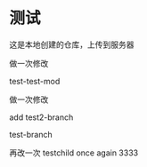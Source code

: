 # 测试
这是本地创建的仓库，上传到服务器

做一次修改

test-test-mod


做一次修改


add
test2-branch

test-branch

再改一次
testchild
once again
3333